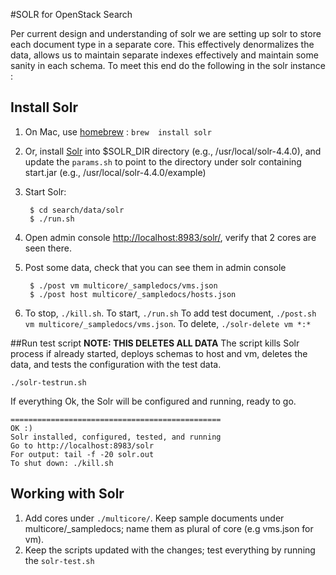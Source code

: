#SOLR for OpenStack Search

Per current design and understanding of solr we are setting up solr to store each document type in a separate core. This effectively denormalizes the data, allows us to maintain separate indexes effectively and maintain some sanity in each schema. To meet this end do the following in the solr instance :

## Install Solr
1. On Mac, use [homebrew](http://brew.sh) : `brew  install solr`
1. Or, install [Solr](http://lucene.apache.org/solr/) into $SOLR_DIR directory (e.g., /usr/local/solr-4.4.0), and update the `params.sh` 
to point to the directory under solr containing start.jar (e.g., /usr/local/solr-4.4.0/example)
1. Start Solr:
		
		$ cd search/data/solr
		$ ./run.sh

1. Open admin console [http://localhost:8983/solr/](http://localhost:8983/solr/), verify that 2 cores are seen there.

1. Post some data, check that you can see them in admin console

		$ ./post vm multicore/_sampledocs/vms.json
		$ ./post host multicore/_sampledocs/hosts.json
		
1. To stop, `./kill.sh`. To start, `./run.sh` To add test document, `./post.sh vm multicore/_sampledocs/vms.json`. To delete, `./solr-delete vm *:*`

##Run test script
**NOTE: THIS DELETES ALL DATA**
The script kills Solr process if already started, deploys schemas to host and vm, deletes the data, and tests the configuration with the test data.

    ./solr-testrun.sh
If everything Ok, the Solr will be configured and running, ready to go.

    ===============================================
	OK :)
	Solr installed, configured, tested, and running
	Go to http://localhost:8983/solr
	For output: tail -f -20 solr.out
	To shut down: ./kill.sh


## Working with Solr
1. Add cores under ```./multicore/```. Keep sample documents under multicore/_sampledocs; name them as plural of core (e.g vms.json for vm).   
1. Keep the scripts updated with the changes; test everything by running the ```solr-test.sh```



